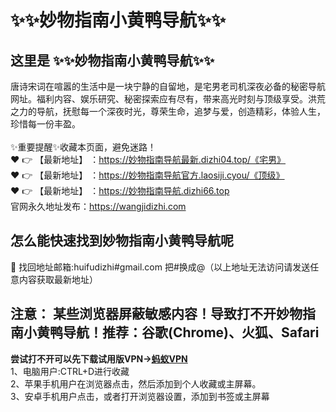 # :sparkles::sparkles:妙物指南小黄鸭导航:sparkles::sparkles:
## 这里是 :sparkles::sparkles:妙物指南小黄鸭导航:sparkles::sparkles:<br>
唐诗宋词在喧嚣的生活中是一块宁静的自留地，是宅男老司机深夜必备的秘密导航网址。福利内容、娱乐研究、秘密探索应有尽有，带来高光时刻与顶级享受。洪荒之力的导航，抚慰每一个深夜时光，尊荣生命，追梦与爱，创造精彩，体验人生，珍惜每一份丰盈。<br><br>
✨重要提醒✨收藏本页面，避免迷路！<br>
❤️ 👉 【最新地址】 ：https://妙物指南导航最新.dizhi04.top/《宅男》<br>
❤️ 👉 【最新地址】 ：https://妙物指南导航官方.laosiji.cyou/《顶级》<br>
❤️ 👉 【最新地址】 ：https://妙物指南导航.dizhi66.top<br>
官网永久地址发布：https://wangjidizhi.com<br>
## 怎么能快速找到**妙物指南小黄鸭导航**呢<br>
📧 找回地址邮箱:huifudizhi#gmail.com 把#换成@（以上地址无法访问请发送任意内容获取最新地址）<br>
## 注意： 某些浏览器屏蔽敏感内容！导致打不开妙物指南小黄鸭导航！推荐：谷歌(Chrome)、火狐、Safari<br>
**尝试打不开可以先下载试用版VPN→<a href="https://063.barrtaq.cc/c-21265/a-bS5rc">蚂蚁VPN</a>**<br>
1、电脑用户:CTRL+D进行收藏<br>
2、苹果手机用户在浏览器点击，然后添加到个人收藏或主屏幕。<br>
3、安卓手机用户点击，或者打开浏览器设置，添加到书签或主屏幕

